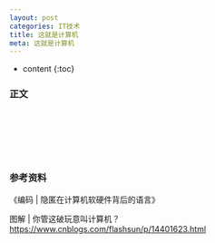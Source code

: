 ```yaml
---
layout: post
categories: IT技术
title: 这就是计算机
meta: 这就是计算机
---
```

* content
{:toc}

### 正文



<br/><br/><br/><br/><br/>
### 参考资料

《编码 | 隐匿在计算机软硬件背后的语言》

图解 | 你管这破玩意叫计算机？ <https://www.cnblogs.com/flashsun/p/14401623.html>

